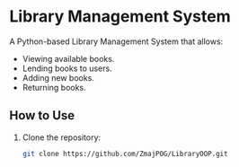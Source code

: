 # Library Management System

A Python-based Library Management System that allows:
- Viewing available books.
- Lending books to users.
- Adding new books.
- Returning books.

## How to Use
1. Clone the repository:
   ```bash
   git clone https://github.com/ZmajPOG/LibraryOOP.git
